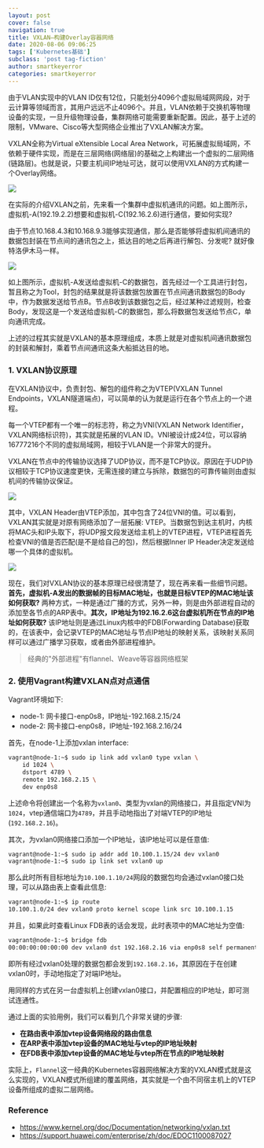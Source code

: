 ```yaml
---
layout: post
cover: false
navigation: true
title: VXLAN—构建Overlay容器网络
date: 2020-08-06 09:06:25
tags: ['Kubernetes基础']
subclass: 'post tag-fiction'
author: smartkeyerror
categories: smartkeyerror
---
```


由于VLAN实现中的VLAN ID仅有12位，只能划分4096个虚拟局域网网段，对于云计算等领域而言，其用户远远不止4096个。并且，VLAN依赖于交换机等物理设备的实现，一旦升级物理设备，集群网络可能需要重新配置。因此，基于上述的限制，VMware、Cisco等大型网络企业推出了VXLAN解决方案。

<!---more--->

VXLAN全称为Virtual eXtensible Local Area Network，可拓展虚拟局域网，不依赖于硬件实现，而是在三层网络(网络层)的基础之上构建出一个虚拟的二层网络(链路层)。也就是说，只要主机间IP地址可达，就可以使用VXLAN的方式构建一个Overlay网络。

![](https://smartkeyerror.oss-cn-shenzhen.aliyuncs.com/ZeroMind/Network/VXLAN/virtual-machine-communicate-problems.png)

在实际的介绍VXLAN之前，先来看一个集群中虚拟机通讯的问题。如上图所示，虚拟机-A(192.19.2.2)想要和虚拟机-C(192.16.2.6)进行通信，要如何实现? 

由于节点10.168.4.3和10.168.9.3能够实现通信，那么是否能够将虚拟机间通讯的数据包封装在节点间的通讯包之上，抵达目的地之后再进行解包、分发呢? 就好像特洛伊木马一样。

![](https://smartkeyerror.oss-cn-shenzhen.aliyuncs.com/ZeroMind/Network/VXLAN/virtual-machine-solution.png)

如上图所示，虚拟机-A发送给虚拟机-C的数据包，首先经过一个工具进行封包，暂且称之为Tool，封包的结果就是将该数据包放置在节点间通讯数据包的Body中，作为数据发送给节点B。节点B收到该数据包之后，经过某种过滤规则，检查Body，发现这是一个发送给虚拟机-C的数据包，那么将数据包发送给节点C，单向通讯完成。

上述的过程其实就是VXLAN的基本原理组成，本质上就是对虚拟机间通讯数据包的封装和解封，乘着节点间通讯这条大船抵达目的地。

### 1. VXLAN协议原理

在VXLAN协议中，负责封包、解包的组件称之为VTEP(VXLAN Tunnel Endpoints，VXLAN隧道端点)，可以简单的认为就是运行在各个节点上的一个进程。

每一个VTEP都有一个唯一的标志符，称之为VNI(VXLAN Network Identifier，VXLAN网络标识符)，其实就是拓展的VLAN ID。VNI被设计成24位，可以容纳16777216个不同的虚拟局域网，相较于VLAN是一个非常大的提升。

VXLAN在节点中的传输协议选择了UDP协议，而不是TCP协议。原因在于UDP协议相较于TCP协议速度更快，无需连接的建立与拆除，数据包的可靠传输则由虚拟机间的传输协议保证。

![](https://smartkeyerror.oss-cn-shenzhen.aliyuncs.com/ZeroMind/Network/VXLAN/VXLAN-package.png)

其中，VXLAN Header由VTEP添加，其中包含了24位VNI的值。可以看到，VXLAN其实就是对原有网络添加了一层拓展: VTEP。当数据包到达主机时，内核将MAC头和IP头取下，将UDP报文段发送给主机上的VTEP进程，VTEP进程首先检查VNI的值是否匹配(是不是给自己的包)，然后根据Inner IP Header决定发送给哪一个具体的虚拟机。

![](https://smartkeyerror.oss-cn-shenzhen.aliyuncs.com/ZeroMind/Network/VXLAN/VXLAN-Transfer.png)

现在，我们对VXLAN协议的基本原理已经很清楚了，现在再来看一些细节问题。**首先，虚拟机-A发出的数据帧的目标MAC地址，也就是目标VTEP的MAC地址该如何获取?** 两种方式，一种是通过广播的方式，另外一种，则是由外部进程自动的添加至各节点的ARP表中。**其次，IP地址为192.16.2.6这台虚拟机所在节点的IP地址如何获取?** 该IP地址则是通过Linux内核中的FDB(Forwarding Database)获取的，在该表中，会记录VTEP的MAC地址与节点IP地址的映射关系，该映射关系同样可以通过广播学习获取，或者由外部进程维护。

> 经典的"外部进程"有flannel、Weave等容器网络框架

### 2. 使用Vagrant构建VXLAN点对点通信

Vagrant环境如下:
- node-1: 网卡接口-enp0s8，IP地址-192.168.2.15/24
- node-2: 网卡接口-enp0s8，IP地址-192.168.2.16/24

首先，在node-1上添加vxlan interface:

```bash
vagrant@node-1:~$ sudo ip link add vxlan0 type vxlan \
    id 1024 \
    dstport 4789 \
    remote 192.168.2.15 \
    dev enp0s8
```

上述命令将创建出一个名称为`vxlan0`、类型为vxlan的网络接口，并且指定VNI为`1024`，vtep通信端口为`4789`，并且手动地指出了对端VTEP的IP地址(`192.168.2.16`)。

其次，为vxlan0网络接口添加一个IP地址，该IP地址可以是任意值:

```bash
vagrant@node-1:~$ sudo ip addr add 10.100.1.15/24 dev vxlan0
vagrant@node-1:~$ sudo ip link set vxlan0 up
```

那么此时所有目标地址为`10.100.1.10/24`网段的数据包均会通过vxlan0接口处理，可以从路由表上查看此信息:

```bash
vagrant@node-1:~$ ip route
10.100.1.0/24 dev vxlan0 proto kernel scope link src 10.100.1.15
```

并且，如果此时查看Linux FDB表的话会发现，此时表项中的MAC地址为空值:

```bash
vagrant@node-1:~$ bridge fdb
00:00:00:00:00:00 dev vxlan0 dst 192.168.2.16 via enp0s8 self permanent
```

即所有经过vxlan0处理的数据包都会发到`192.168.2.16`，其原因在于在创建vxlan0时，手动地指定了对端IP地址。

用同样的方式在另一台虚拟机上创建vxlan0接口，并配置相应的IP地址，即可测试连通性。

通过上面的实验用例，我们可以看到几个非常关键的步骤: 

- **在路由表中添加vtep设备网络段的路由信息**
- **在ARP表中添加vtep设备的MAC地址与vtep的IP地址映射**
- **在FDB表中添加vtep设备的MAC地址与vtep所在节点的IP地址映射**

实际上，`Flannel`这一经典的Kubernetes容器网络解决方案的VXLAN模式就是这么实现的，VXLAN模式所组建的覆盖网络，其实就是一个由不同宿主机上的VTEP设备所组成的虚拟二层网络。


### Reference

- https://www.kernel.org/doc/Documentation/networking/vxlan.txt
- https://support.huawei.com/enterprise/zh/doc/EDOC1100087027
